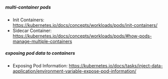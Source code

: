 ##### multi-container pods
* Init Containers: https://kubernetes.io/docs/concepts/workloads/pods/init-containers/
* Sidecar Container: https://kubernetes.io/docs/concepts/workloads/pods/#how-pods-manage-multiple-containers

##### exposing pod data to containers
* Exposing Pod Information: https://kubernetes.io/docs/tasks/inject-data-application/environment-variable-expose-pod-information/
